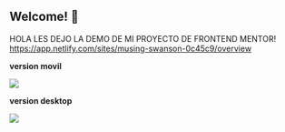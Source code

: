 ## Welcome! 👋
HOLA LES DEJO LA DEMO DE MI PROYECTO DE FRONTEND MENTOR!
https://app.netlify.com/sites/musing-swanson-0c45c9/overview

<strong>version movil</strong>

<img src="https://github.com/flopixx/proyecto6/blob/master/img/Mentor-de-Frontend-Componente-de-introducci%C3%B3n-con-formulario-de-registro%20(1).png">


<strong>version desktop</strong>

<img src="https://github.com/flopixx/proyecto6/blob/master/img/Mentor-de-Frontend-Componente-de-introducci%C3%B3n-con-formulario-de-registro.png">